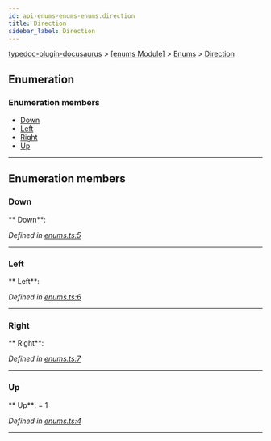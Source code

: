 ```yaml
---
id: api-enums-enums-enums.direction
title: Direction
sidebar_label: Direction
---
```


[typedoc-plugin-docusaurus](api-readme.md) > [[enums Module]](api-modules-enums-module.md) > [Enums](api-modules-enums-enums.md) > [Direction](api-enums-enums-enums.direction.md)



## Enumeration

### Enumeration members

* [Down](api-enums-enums-enums.direction.md#down)
* [Left](api-enums-enums-enums.direction.md#left)
* [Right](api-enums-enums-enums.direction.md#right)
* [Up](api-enums-enums-enums.direction.md#up)



---
## Enumeration members
<a id="down"></a>

###  Down

** Down**:   

*Defined in [enums.ts:5](https://github.com/OffGridNetworks/typedoc-plugin-docusaurus/blob/master/tests/src/enums.ts#L5)*





___

<a id="left"></a>

###  Left

** Left**:   

*Defined in [enums.ts:6](https://github.com/OffGridNetworks/typedoc-plugin-docusaurus/blob/master/tests/src/enums.ts#L6)*





___

<a id="right"></a>

###  Right

** Right**:   

*Defined in [enums.ts:7](https://github.com/OffGridNetworks/typedoc-plugin-docusaurus/blob/master/tests/src/enums.ts#L7)*





___

<a id="up"></a>

###  Up

** Up**:    = 1

*Defined in [enums.ts:4](https://github.com/OffGridNetworks/typedoc-plugin-docusaurus/blob/master/tests/src/enums.ts#L4)*





___



